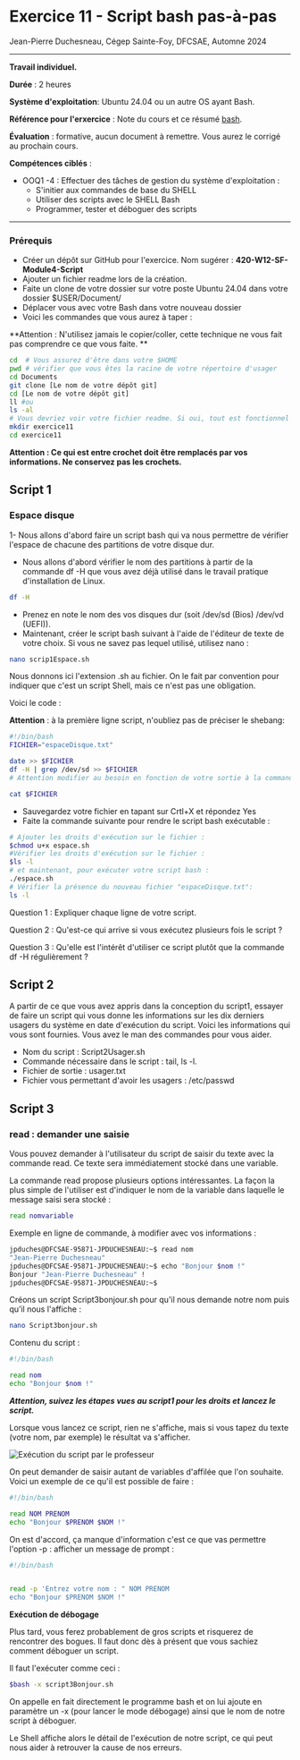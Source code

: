 ﻿# Exercice 11 - Script bash pas-à-pas


Jean-Pierre Duchesneau, Cégep Sainte-Foy, DFCSAE, Automne 2024

---


**Travail individuel.**

**Durée** : 2 heures

**Système d'exploitation**: Ubuntu 24.04 ou un autre OS ayant Bash.

**Référence pour l'erxercice** : Note du cours et ce résumé [bash](Bash.md).

**Évaluation** : formative, aucun document à remettre. Vous aurez le corrigé au prochain cours.

**Compétences ciblés** : 

- OOQ1 -4 : Effectuer des tâches de gestion du système d'exploitation  :
  - S'initier aux commandes de base du SHELL
  - Utiliser des scripts avec le SHELL Bash
  - Programmer, tester et déboguer des scripts
    

---
### Prérequis
  - Créer un  dépôt sur GitHub pour l'exercice. Nom sugérer : **420-W12-SF-Module4-Script**
  - Ajouter un fichier readme lors de la création.
  - Faite un clone de votre dossier sur votre poste Ubuntu 24.04 dans votre dossier $USER/Document/
  - Déplacer vous avec votre Bash dans votre nouveau dossier
  - Voici les commandes que vous aurez à taper :

 **Attention : N'utilisez jamais le copier/coller, cette technique ne vous fait pas comprendre ce que vous faite. ** 

```bash
cd  # Vous assurez d'être dans votre $HOME
pwd # vérifier que vous êtes la racine de votre répertoire d'usager
cd Documents
git clone [Le nom de votre dépôt git]
cd [Le nom de votre dépôt git]
ll #ou
ls -al 
# Vous devriez voir votre fichier readme. Si oui, tout est fonctionnel pour faire votre exercice 11 et ainsi, garder vos fichiers des exercices sur votre GitHub.
mkdir exercice11
cd exercice11
```
 **Attention : Ce qui est entre crochet doit être remplacés par vos informations. Ne conservez pas les crochets.** 
## Script 1 

### Espace disque

1- Nous allons d'abord faire un script  bash qui va nous permettre de vérifier l'espace de chacune des partitions de votre disque dur.


- Nous allons d'abord vérifier le nom des partitions à partir de la commande df -H que vous avez déjà utilisé dans le travail pratique d'installation de Linux. 
```bash
df -H
```
- Prenez en note le nom des vos disques dur (soit /dev/sd (Bios) /dev/vd (UEFI)).
- Maintenant, créer le script bash suivant à l'aide de l'éditeur de texte de votre choix. Si vous ne savez pas lequel utilisé, utilisez nano : 
```bash
nano scrip1Espace.sh
```


 Nous donnons ici l'extension  .sh au fichier. On le fait par convention pour indiquer que c'est un script Shell, mais ce n'est pas une obligation. 

Voici le code : 

**Attention** :  à la première ligne script, n'oubliez pas de préciser le shebang: 

```bash
#!/bin/bash
FICHIER="espaceDisque.txt"

date >> $FICHIER
df -H | grep /dev/sd >> $FICHIER
# Attention modifier au besoin en fonction de votre sortie à la commande df -H

cat $FICHIER
```
- Sauvegardez votre fichier en tapant sur Crtl+X et répondez Yes
- Faite la commande suivante pour rendre le script bash exécutable : 

```bash
# Ajouter les droits d'exécution sur le fichier :
$chmod u+x espace.sh
#Vérifier les droits d'exécution sur le fichier :
$ls -l
# et maintenant, pour exécuter votre script bash :
./espace.sh
# Vérifier la présence du nouveau fichier "espaceDisque.txt":
ls -l
```
Question 1 : Expliquer chaque ligne de votre script.

Question 2 : Qu'est-ce qui arrive si vous exécutez plusieurs fois le script ?

Question 3 : Qu'elle est l'intérêt d'utiliser ce script plutôt que la commande df -H régulièrement ?

## Script 2

A partir de ce que vous avez appris dans la conception du script1, essayer de faire un script qui vous donne les informations sur les dix derniers usagers  du système en date d'exécution du script. Voici les informations qui vous sont fournies. Vous avez le man des commandes pour vous aider.
 
 - Nom du script : Script2Usager.sh
 - Commande nécessaire dans le script : tail, ls -l.
 - Fichier de sortie : usager.txt
 - Fichier vous permettant d'avoir les usagers : /etc/passwd

## Script 3
### read : demander une saisie


Vous pouvez demander à l'utilisateur du script de saisir du texte avec la commande read. Ce texte sera immédiatement stocké dans une variable.

La commande read propose plusieurs options intéressantes. La façon la plus simple de l'utiliser est d'indiquer le nom de la variable dans laquelle le message saisi sera stocké :

```bash
read nomvariable
```
Exemple en ligne de commande, à modifier avec vos informations : 

```bash
jpduches@DFCSAE-95871-JPDUCHESNEAU:~$ read nom
"Jean-Pierre Duchesneau"
jpduches@DFCSAE-95871-JPDUCHESNEAU:~$ echo "Bonjour $nom !"
Bonjour "Jean-Pierre Duchesneau" !
jpduches@DFCSAE-95871-JPDUCHESNEAU:~$
```
Créons un script Script3bonjour.sh pour qu'il nous demande notre nom puis qu’il nous l'affiche :
```bash
nano Script3bonjour.sh
```
Contenu du script : 
```bash
#!/bin/bash

read nom
echo "Bonjour $nom !"
```
***Attention, suivez les étapes vues au script1  pour les droits et lancez le script.***

Lorsque vous lancez ce script, rien ne s'affiche, mais si vous tapez du texte (votre nom, par exemple) le résultat va s'afficher.

![Exécution du script par le professeur](images/script2.jpg)


On peut demander de saisir autant de variables d'affilée que l'on souhaite. Voici un exemple de ce qu'il est possible de faire :


```bash
#!/bin/bash

read NOM PRENOM
echo "Bonjour $PRENOM $NOM !"
```


On est d'accord, ça manque d'information c'est ce que vas permettre l'option -p : afficher un message de prompt : 
```bash
#!/bin/bash


read -p 'Entrez votre nom : " NOM PRENOM 
echo "Bonjour $PRENOM $NOM !"
```


**Exécution de débogage**


Plus tard, vous ferez probablement de gros scripts et risquerez de rencontrer des bogues. Il faut donc dès à présent que vous sachiez comment déboguer un script.


Il faut l'exécuter comme ceci :


```bash
$bash -x script3Bonjour.sh
```
On appelle en fait directement le programme bash et on lui ajoute en paramètre un -x (pour lancer le mode débogage) ainsi que le nom de notre script à déboguer.


Le Shell affiche alors le détail de l'exécution de notre script, ce qui peut nous aider à retrouver la cause de nos erreurs.



